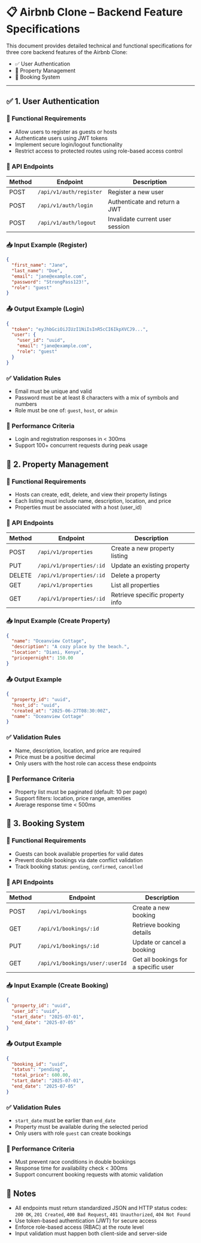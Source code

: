 # 📋 Airbnb Clone – Backend Feature Specifications

This document provides detailed technical and functional specifications for three core backend features of the Airbnb Clone:

- ✅ User Authentication  
- 🏡 Property Management  
- 📅 Booking System

---

## ✅ 1. User Authentication

### 🔧 Functional Requirements
- Allow users to register as guests or hosts
- Authenticate users using JWT tokens
- Implement secure login/logout functionality
- Restrict access to protected routes using role-based access control

### 🔌 API Endpoints

| Method | Endpoint                | Description                     |
|--------|-------------------------|---------------------------------|
| POST   | `/api/v1/auth/register` | Register a new user             |
| POST   | `/api/v1/auth/login`    | Authenticate and return a JWT   |
| POST   | `/api/v1/auth/logout`   | Invalidate current user session |

### 📥 Input Example (Register)
```json
{
  "first_name": "Jane",
  "last_name": "Doe",
  "email": "jane@example.com",
  "password": "StrongPass123!",
  "role": "guest"
}

```

### 📤 Output Example (Login)
```json
{
  "token": "eyJhbGciOiJIUzI1NiIsInR5cCI6IkpXVCJ9...",
  "user": {
    "user_id": "uuid",
    "email": "jane@example.com",
    "role": "guest"
  }
}
```

### ✅ Validation Rules
- Email must be unique and valid
- Password must be at least 8 characters with a mix of symbols and numbers
- Role must be one of: `guest`, `host`, or `admin`

### 🚀 Performance Criteria
- Login and registration responses in < 300ms
- Support 100+ concurrent requests during peak usage

## 🏡 2. Property Management
### 🔧 Functional Requirements
- Hosts can create, edit, delete, and view their property listings
- Each listing must include name, description, location, and price
- Properties must be associated with a host (user_id)

### 🔌 API Endpoints

| Method |	Endpoint                 |        Description              |
|--------|-------------------------- |---------------------------------|
| POST	 | `/api/v1/properties`      |	Create a new property listing  |
| PUT	 | `/api/v1/properties/:id`  |	Update an existing property    |
| DELETE |	`/api/v1/properties/:id` |	Delete a property              |
| GET	 | `/api/v1/properties`      |	List all properties            |
| GET	 | `/api/v1/properties/:id`  |	Retrieve specific property info|

### 📥 Input Example (Create Property)
```json
{
  "name": "Oceanview Cottage",
  "description": "A cozy place by the beach.",
  "location": "Diani, Kenya",
  "pricepernight": 150.00
}
```

### 📤 Output Example
```json
{
  "property_id": "uuid",
  "host_id": "uuid",
  "created_at": "2025-06-27T08:30:00Z",
  "name": "Oceanview Cottage"
}
```

### ✅ Validation Rules
- Name, description, location, and price are required
- Price must be a positive decimal
- Only users with the host role can access these endpoints

### 🚀 Performance Criteria
- Property list must be paginated (default: 10 per page)
- Support filters: location, price range, amenities
- Average response time < 500ms

## 📅 3. Booking System
### 🔧 Functional Requirements
- Guests can book available properties for valid dates
- Prevent double bookings via date conflict validation
- Track booking status: `pending`, `confirmed`, `cancelled`

### 🔌 API Endpoints

| Method |	         Endpoint	           |            Description                  |
|--------|---------------------------------|-----------------------------------------|
| POST	 | `/api/v1/bookings`              |	Create a new booking                 |
| GET	 | `/api/v1/bookings/:id`          |	Retrieve booking details             |      
| PUT	 | `/api/v1/bookings/:id`          | 	Update or cancel a booking           |      
| GET	 | `/api/v1/bookings/user/:userId` |	Get all bookings for a specific user |

### 📥 Input Example (Create Booking)
```json
{
  "property_id": "uuid",
  "user_id": "uuid",
  "start_date": "2025-07-01",
  "end_date": "2025-07-05"
}
```

### 📤 Output Example
```json
{
  "booking_id": "uuid",
  "status": "pending",
  "total_price": 600.00,
  "start_date": "2025-07-01",
  "end_date": "2025-07-05"
}
```

### ✅ Validation Rules
- `start_date` must be earlier than `end_date`
- Property must be available during the selected period
- Only users with role `guest` can create bookings

### 🚀 Performance Criteria
- Must prevent race conditions in double bookings
- Response time for availability check < 300ms
- Support concurrent booking requests with atomic validation

## 📌 Notes
- All endpoints must return standardized JSON and HTTP status codes:
`200 OK`, `201 Created`, `400 Bad Request`, `401 Unauthorized`, `404 Not Found`
- Use token-based authentication (JWT) for secure access
- Enforce role-based access (RBAC) at the route level
- Input validation must happen both client-side and server-side